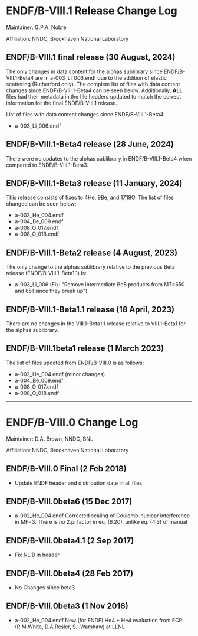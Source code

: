 ENDF/B-VIII.1 Release Change Log
=====================================

Maintainer: G.P.A. Nobre

Affiliation: NNDC, Brookhaven National Laboratory



ENDF/B-VIII.1 final release (30 August, 2024)
---------------------------------------------

The only changes in data content for the alphas sublibrary since ENDF/B-VIII.1-Beta4 are in a-003_Li_006.endf due to the addition of elastic scattering (Rutherford only). The complete list of files with data content changes since ENDF/B-VIII.1-Beta4 can be seen below.
Additionally, **ALL** files had their metadata in the file headers updated to match the correct information for the final ENDF/B-VIII.1 release.

List of files with data content changes since ENDF/B-VIII.1-Beta4:

* a-003_Li_006.endf



ENDF/B-VIII.1-Beta4 release (28 June, 2024)
---------------------------------------------

There were no updates to the alphas sublibrary in ENDF/B-VIII.1-Beta4 when compared to ENDF/B-VIII.1-Beta3.




ENDF/B-VIII.1-Beta3 release (11 January, 2024)
---------------------------------------------

This release consists of fixes to 4He, 9Be, and 17,18O.  The list of files changed can be seen below:




* a-002_He_004.endf
* a-004_Be_009.endf
* a-008_O_017.endf
* a-008_O_018.endf









ENDF/B-VIII.1-Beta2 release (4 August, 2023)
---------------------------------------------

The only change to the alphas sublibrary relative to the previous Beta release (ENDF/B-VIII.1-Beta1.1) is:

* a-003_Li_006 (Fix: "Remove intermediate Be8 products from MT=650 and 651 since they break up")


ENDF/B-VIII.1-Beta1.1 release (18 April, 2023)
---------------------------------------------

There are no changes in the VIII.1-Beta1.1 release relative to VIII.1-Beta1 for the alphas sublibrary.

ENDF/B-VIII.1beta1 release (1 March 2023)
---------------------------------------------

The list of files updated from ENDF/B-VIII.0 is as follows:

* a-002_He_004.endf (minor changes)
* a-004_Be_009.endf
* a-008_O_017.endf
* a-008_O_018.endf


--------------
ENDF/B-VIII.0 Change Log
========================

Maintainer: D.A. Brown, NNDC, BNL

Affiliation: NNDC, Brookhaven National Laboratory

ENDF/B-VIII.0 Final (2 Feb 2018)
--------------------------------

* Update ENDF header and distribution date in all files


ENDF/B-VIII.0beta6 (15 Dec 2017)
--------------------------------

* a-002_He_004.endf Corrected scaling of Coulomb-nuclear interference in MF=3.
  There is no 2.pi factor in eq. (6.20), unlike eq. (4.3) of manual


ENDF/B-VIII.0beta4.1 (2 Sep 2017)
--------------------------------

* Fix NLIB in header


ENDF/B-VIII.0beta4 (28 Feb 2017)
--------------------------------

* No Changes since beta3


ENDF/B-VIII.0beta3 (1 Nov 2016)
--------------------------------

* a-002_He_004.endf New (for ENDF) He4 + He4 evaluation from ECPL (R.M.White, D.A.Resler,
  S.I.Warshaw) at LLNL
